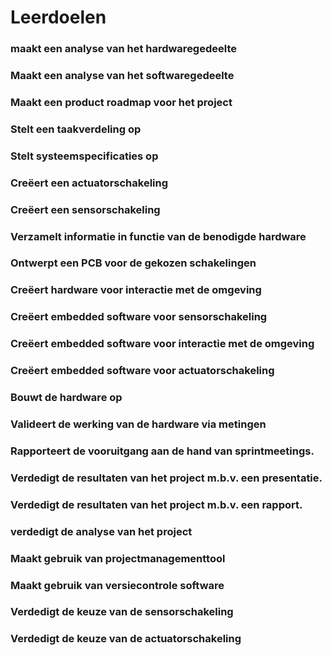 # Leerdoelen
### maakt een analyse van het hardwaregedeelte
### Maakt een analyse van het softwaregedeelte
### Maakt een product roadmap voor het project
### Stelt een taakverdeling op
### Stelt systeemspecificaties op
### Creëert een actuatorschakeling
### Creëert een sensorschakeling
### Verzamelt informatie in functie van de benodigde hardware
### Ontwerpt een PCB voor de gekozen schakelingen
### Creëert hardware voor interactie met de omgeving
### Creëert embedded software voor sensorschakeling
### Creëert embedded software voor interactie met de omgeving
### Creëert embedded software voor actuatorschakeling
### Bouwt de hardware op
### Valideert de werking van de hardware via metingen
### Rapporteert de vooruitgang aan de hand van sprintmeetings.
### Verdedigt de resultaten van het project m.b.v. een presentatie.
### Verdedigt de resultaten van het project m.b.v. een rapport.
### verdedigt de analyse van het project
### Maakt gebruik van projectmanagementtool
### Maakt gebruik van versiecontrole software
### Verdedigt de keuze van de sensorschakeling
### Verdedigt de keuze van de actuatorschakeling